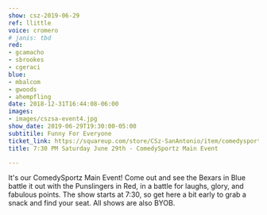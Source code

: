 ```yaml
---
show: csz-2019-06-29
ref: llittle
voice: cromero
# janis: tbd
red:
- gcamacho
- sbrookes
- cgeraci
blue:
- mbalcom
- gwoods
- ahempfling
date: 2018-12-31T16:44:08-06:00
images:
- images/cszsa-event4.jpg
show_date: 2019-06-29T19:30:00-05:00
subtitile: Funny For Everyone
ticket_link: https://squareup.com/store/CSz-SanAntonio/item/comedysportz-saturday-july
title: 7:30 PM Saturday June 29th - ComedySportz Main Event

---
```

It's our ComedySportz Main Event! Come out and see the Bexars in Blue battle it out with the Punslingers in Red, in a battle for laughs, glory, and fabulous points. The show starts at 7:30, so get here a bit early to grab a snack and find your seat. All shows are also BYOB.
